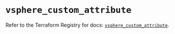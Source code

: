 # `vsphere_custom_attribute`

Refer to the Terraform Registry for docs: [`vsphere_custom_attribute`](https://registry.terraform.io/providers/hashicorp/vsphere/2.8.2/docs/resources/custom_attribute).
